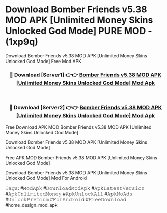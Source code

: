 # Download Bomber Friends v5.38 MOD APK [Unlimited Money Skins Unlocked God Mode] PURE MOD - (1xp9q)
Download Bomber Friends v5.38 MOD APK [Unlimited Money Skins Unlocked God Mode] Free Mod APK

<div align="center">
<h3>🔴 Download [Server1] 👉👉 <a href="https://apk-comot.site?title=Bomber_Friends_v5.38_MOD_APK_[Unlimited_Money_Skins_Unlocked_God_Mode]">Bomber Friends v5.38 MOD APK [Unlimited Money Skins Unlocked God Mode] Mod Apk</a></h3><br>

<h3>🔴 Download [Server2] 👉👉 <a href="https://apk-comot.site?title=Bomber_Friends_v5.38_MOD_APK_[Unlimited_Money_Skins_Unlocked_God_Mode]">Bomber Friends v5.38 MOD APK [Unlimited Money Skins Unlocked God Mode] Mod Apk</a></h3>
</div>


Free Download APK MOD Bomber Friends v5.38 MOD APK [Unlimited Money Skins Unlocked God Mode]

Download Bomber Friends v5.38 MOD APK [Unlimited Money Skins Unlocked God Mode] 

Free APK MOD Bomber Friends v5.38 MOD APK [Unlimited Money Skins Unlocked God Mode] 

Download Bomber Friends v5.38 MOD APK [Unlimited Money Skins Unlocked God Mode] Mod For Android

𝚃𝚊𝚐𝚜: #𝙼𝚘𝚍𝙰𝚙𝚔 #𝙳𝚘𝚠𝚗𝚕𝚘𝚊𝚍𝙼𝚘𝚍𝙰𝚙𝚔 #𝙰𝚙𝚔𝙻𝚊𝚝𝚎𝚜𝚝𝚅𝚎𝚛𝚜𝚒𝚘𝚗 #𝙰𝚙𝚔𝚄𝚗𝚕𝚒𝚖𝚒𝚝𝚎𝚍𝙼𝚘𝚗𝚎𝚢 #𝙰𝚙𝚔𝚄𝚗𝚕𝚘𝚌𝚔𝙰𝚕𝚕 #𝙰𝚙𝚔𝙽𝚘𝙰𝚍𝚜 #𝚄𝚗𝚕𝚘𝚌𝚔𝙿𝚛𝚎𝚖𝚒𝚞𝚖 #𝙵𝚘𝚛𝙰𝚗𝚍𝚛𝚘𝚒𝚍 #𝙵𝚛𝚎𝚎𝙳𝚘𝚠𝚗𝚕𝚘𝚊𝚍 #home_design_mod_apk